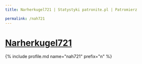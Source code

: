```yaml
---
title: Narherkugel721 | Statystyki patronite.pl | Patromierz

permalink: /nah721
---
```


# [Narherkugel721](https://patronite.pl/nah721)

{% include profile.md name="nah721" prefix="n" %}
